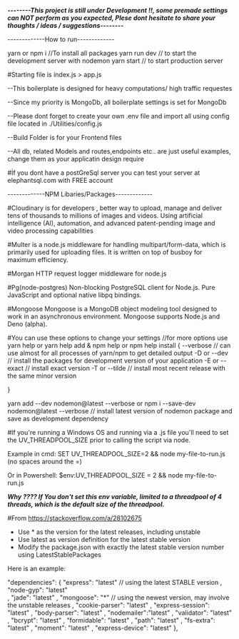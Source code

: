 

***--------This project is still under Development !!, some premade settings can NOT perform as you expected, Plese dont hesitate to share your thoughts / ideas / suggestions--------***



-------------How to run-------------

yarn or npm i //To install all packages
yarn run dev // to start the development server with nodemon
yarn start // to start production server



#Starting file is index.js > app.js






--This boilerplate is designed for heavy computations/ high traffic requestes

--Since my priority is MongoDb, all boilerplate settings is set for MongoDb 

--Please dont forget to create your own .env file and import all using config file located in ./Utilities/config.js

--Build Folder is for your Frontend files

--All db, related Models and routes,endpoints etc.. are just useful examples, change them as your applicatin design require



#İf you dont have a postGreSql server you can test your server at elephantsql.com with FREE account

-------------NPM Libaries/Packages-------------

#Cloudinary is for developers , better way to upload, manage and deliver tens of thousands to millions of images and videos. Using artificial intelligence (AI), automation, and advanced patent-pending image and video processing capabilities

#Multer is a node.js middleware for handling multipart/form-data, which is primarily used for uploading files. It is written on top of busboy for maximum efficiency.

#Morgan HTTP request logger middleware for node.js

#Pg(node-postgres)  Non-blocking PostgreSQL client for Node.js. Pure JavaScript and optional native libpq bindings.

#Mongoose Mongoose is a MongoDB object modeling tool designed to work in an asynchronous environment. Mongoose supports Node.js and Deno (alpha).



#You can use these options to change your settings     //for more options use yarn help or yarn help add & npm help or npm help install
{
    --verbose // can use almost for all processes of yarn/npm to get detailed output
    -D or --dev // install the packages for development version of your application
    -E or --exact // install exact version
    -T or --tilde // install most recent release with the same minor version

}


yarn add --dev nodemon@latest --verbose or npm i --save-dev nodemon@latest --verbose // install latest version of nodemon package and save as development dependency





#If you're running a Windows OS and running via a .js file you'll need to set the UV_THREADPOOL_SIZE prior to calling the script via node.

Example in cmd: SET UV_THREADPOOL_SIZE=2 && node my-file-to-run.js (no spaces around the =)

Or in Powershell: $env:UV_THREADPOOL_SIZE = 2 && node my-file-to-run.js

***Why ???? If You don't set this env variable, limited to a threadpool of 4 threads, which is the default size of the threadpool.***




#From https://stackoverflow.com/a/28102675

+ Use * as the version for the latest releases, including unstable
+ Use latest as version definition for the latest stable version
+ Modify the package.json with exactly the latest stable version number using LatestStablePackages

Here is an example:

"dependencies": {
        "express": "latest"  // using the latest STABLE version
    ,   "node-gyp": "latest"    
    ,   "jade": "latest"
    ,   "mongoose": "*" // using the newest version, may involve the unstable releases
    ,   "cookie-parser": "latest"
    ,   "express-session": "latest"
    ,   "body-parser": "latest"
    ,   "nodemailer":"latest"
    ,   "validator": "latest"
    ,   "bcrypt": "latest"
    ,   "formidable": "latest"
    ,   "path": "latest"
    ,   "fs-extra": "latest"
    ,   "moment": "latest"
    ,   "express-device": "latest"
},







